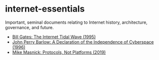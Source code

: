 # internet-essentials
Important, seminal documents relating to Internet history, architecture, governance, and future.

* [Bill Gates: The Internet Tidal Wave (1995)](https://github.com/doctorparadox/internet-essentials/blob/main/Gates-internet-tidal-wave.md)
* [John Perry Barlow: A Declaration of the Independence of Cyberspace (1996)](https://github.com/doctorparadox/internet-essentials/blob/main/declaration-of-the-independence-of-cyberspace.md)
* [Mike Masnick: Protocols, Not Platforms (2019)](https://github.com/doctorparadox/internet-essentials/blob/main/Masnick-Protocols-Not-Platforms.pdf)
